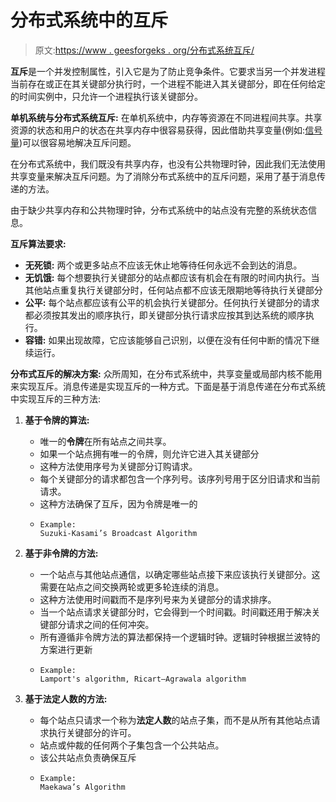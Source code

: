 # 分布式系统中的互斥

> 原文:[https://www . geesforgeks . org/分布式系统互斥/](https://www.geeksforgeeks.org/mutual-exclusion-in-distributed-system/)

**互斥**是一个并发控制属性，引入它是为了防止竞争条件。它要求当另一个并发进程当前存在或正在其关键部分执行时，一个进程不能进入其关键部分，即在任何给定的时间实例中，只允许一个进程执行该关键部分。

**单机系统与分布式系统互斥:**
在单机系统中，内存等资源在不同进程间共享。共享资源的状态和用户的状态在共享内存中很容易获得，因此借助共享变量(例如:[信号量](https://www.geeksforgeeks.org/semaphores-operating-system/))可以很容易地解决互斥问题。

在分布式系统中，我们既没有共享内存，也没有公共物理时钟，因此我们无法使用共享变量来解决互斥问题。为了消除分布式系统中的互斥问题，采用了基于消息传递的方法。

由于缺少共享内存和公共物理时钟，分布式系统中的站点没有完整的系统状态信息。

**互斥算法要求:**

*   **无死锁:**
    两个或更多站点不应该无休止地等待任何永远不会到达的消息。
*   **无饥饿:**
    每个想要执行关键部分的站点都应该有机会在有限的时间内执行。当其他站点重复执行关键部分时，任何站点都不应该无限期地等待执行关键部分
*   **公平:**
    每个站点都应该有公平的机会执行关键部分。任何执行关键部分的请求都必须按其发出的顺序执行，即关键部分执行请求应按其到达系统的顺序执行。
*   **容错:**
    如果出现故障，它应该能够自己识别，以便在没有任何中断的情况下继续运行。

**分布式互斥的解决方案:**
众所周知，在分布式系统中，共享变量或局部内核不能用来实现互斥。消息传递是实现互斥的一种方式。下面是基于消息传递在分布式系统中实现互斥的三种方法:

1.  **基于令牌的算法:**
    *   唯一的**令牌**在所有站点之间共享。
    *   如果一个站点拥有唯一的令牌，则允许它进入其关键部分
    *   这种方法使用序号为关键部分订购请求。
    *   每个关键部分的请求都包含一个序列号。该序列号用于区分旧请求和当前请求。
    *   这种方法确保了互斥，因为令牌是唯一的
    *   ```
        Example: 
        Suzuki-Kasami’s Broadcast Algorithm
        ```

2.  **基于非令牌的方法:**
    *   一个站点与其他站点通信，以确定哪些站点接下来应该执行关键部分。这需要在站点之间交换两轮或更多轮连续的消息。
    *   这种方法使用时间戳而不是序列号来为关键部分的请求排序。
    *   当一个站点请求关键部分时，它会得到一个时间戳。时间戳还用于解决关键部分请求之间的任何冲突。
    *   所有遵循非令牌方法的算法都保持一个逻辑时钟。逻辑时钟根据兰波特的方案进行更新
    *   ```
        Example: 
        Lamport's algorithm, Ricart–Agrawala algorithm
        ```

3.  **基于法定人数的方法:**
    *   每个站点只请求一个称为**法定人数**的站点子集，而不是从所有其他站点请求执行关键部分的许可。
    *   站点或仲裁的任何两个子集包含一个公共站点。
    *   该公共站点负责确保互斥
    *   ```
        Example: 
        Maekawa’s Algorithm
        ```